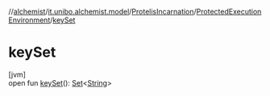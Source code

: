 //[alchemist](../../../../index.md)/[it.unibo.alchemist.model](../../index.md)/[ProtelisIncarnation](../index.md)/[ProtectedExecutionEnvironment](index.md)/[keySet](key-set.md)

# keySet

[jvm]\
open fun [keySet](key-set.md)(): [Set](https://docs.oracle.com/javase/8/docs/api/java/util/Set.html)<[String](https://docs.oracle.com/javase/8/docs/api/java/lang/String.html)>

